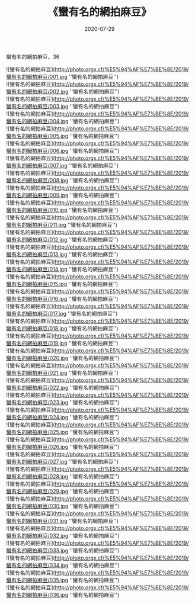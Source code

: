 ﻿---
layout: post
title: 《蠻有名的網拍麻豆》
date: 2020-07-29
img: http://photo.orgx.cf/%E5%94%AF%E7%BE%8E/2019/蠻有名的網拍麻豆/000.jpg
tags: [美女,清纯,唯美]
---

蠻有名的網拍麻豆，36

![蠻有名的網拍麻豆](http://photo.orgx.cf/%E5%94%AF%E7%BE%8E/2019/蠻有名的網拍麻豆/001.jpg ''蠻有名的網拍麻豆'')<br>
![蠻有名的網拍麻豆](http://photo.orgx.cf/%E5%94%AF%E7%BE%8E/2019/蠻有名的網拍麻豆/002.jpg ''蠻有名的網拍麻豆'')<br>
![蠻有名的網拍麻豆](http://photo.orgx.cf/%E5%94%AF%E7%BE%8E/2019/蠻有名的網拍麻豆/003.jpg ''蠻有名的網拍麻豆'')<br>
![蠻有名的網拍麻豆](http://photo.orgx.cf/%E5%94%AF%E7%BE%8E/2019/蠻有名的網拍麻豆/004.jpg ''蠻有名的網拍麻豆'')<br>
![蠻有名的網拍麻豆](http://photo.orgx.cf/%E5%94%AF%E7%BE%8E/2019/蠻有名的網拍麻豆/005.jpg ''蠻有名的網拍麻豆'')<br>
![蠻有名的網拍麻豆](http://photo.orgx.cf/%E5%94%AF%E7%BE%8E/2019/蠻有名的網拍麻豆/006.jpg ''蠻有名的網拍麻豆'')<br>
![蠻有名的網拍麻豆](http://photo.orgx.cf/%E5%94%AF%E7%BE%8E/2019/蠻有名的網拍麻豆/007.jpg ''蠻有名的網拍麻豆'')<br>
![蠻有名的網拍麻豆](http://photo.orgx.cf/%E5%94%AF%E7%BE%8E/2019/蠻有名的網拍麻豆/008.jpg ''蠻有名的網拍麻豆'')<br>
![蠻有名的網拍麻豆](http://photo.orgx.cf/%E5%94%AF%E7%BE%8E/2019/蠻有名的網拍麻豆/009.jpg ''蠻有名的網拍麻豆'')<br>
![蠻有名的網拍麻豆](http://photo.orgx.cf/%E5%94%AF%E7%BE%8E/2019/蠻有名的網拍麻豆/010.jpg ''蠻有名的網拍麻豆'')<br>
![蠻有名的網拍麻豆](http://photo.orgx.cf/%E5%94%AF%E7%BE%8E/2019/蠻有名的網拍麻豆/011.jpg ''蠻有名的網拍麻豆'')<br>
![蠻有名的網拍麻豆](http://photo.orgx.cf/%E5%94%AF%E7%BE%8E/2019/蠻有名的網拍麻豆/012.jpg ''蠻有名的網拍麻豆'')<br>
![蠻有名的網拍麻豆](http://photo.orgx.cf/%E5%94%AF%E7%BE%8E/2019/蠻有名的網拍麻豆/013.jpg ''蠻有名的網拍麻豆'')<br>
![蠻有名的網拍麻豆](http://photo.orgx.cf/%E5%94%AF%E7%BE%8E/2019/蠻有名的網拍麻豆/014.jpg ''蠻有名的網拍麻豆'')<br>
![蠻有名的網拍麻豆](http://photo.orgx.cf/%E5%94%AF%E7%BE%8E/2019/蠻有名的網拍麻豆/015.jpg ''蠻有名的網拍麻豆'')<br>
![蠻有名的網拍麻豆](http://photo.orgx.cf/%E5%94%AF%E7%BE%8E/2019/蠻有名的網拍麻豆/016.jpg ''蠻有名的網拍麻豆'')<br>
![蠻有名的網拍麻豆](http://photo.orgx.cf/%E5%94%AF%E7%BE%8E/2019/蠻有名的網拍麻豆/017.jpg ''蠻有名的網拍麻豆'')<br>
![蠻有名的網拍麻豆](http://photo.orgx.cf/%E5%94%AF%E7%BE%8E/2019/蠻有名的網拍麻豆/018.jpg ''蠻有名的網拍麻豆'')<br>
![蠻有名的網拍麻豆](http://photo.orgx.cf/%E5%94%AF%E7%BE%8E/2019/蠻有名的網拍麻豆/019.jpg ''蠻有名的網拍麻豆'')<br>
![蠻有名的網拍麻豆](http://photo.orgx.cf/%E5%94%AF%E7%BE%8E/2019/蠻有名的網拍麻豆/020.jpg ''蠻有名的網拍麻豆'')<br>
![蠻有名的網拍麻豆](http://photo.orgx.cf/%E5%94%AF%E7%BE%8E/2019/蠻有名的網拍麻豆/021.jpg ''蠻有名的網拍麻豆'')<br>
![蠻有名的網拍麻豆](http://photo.orgx.cf/%E5%94%AF%E7%BE%8E/2019/蠻有名的網拍麻豆/022.jpg ''蠻有名的網拍麻豆'')<br>
![蠻有名的網拍麻豆](http://photo.orgx.cf/%E5%94%AF%E7%BE%8E/2019/蠻有名的網拍麻豆/023.jpg ''蠻有名的網拍麻豆'')<br>
![蠻有名的網拍麻豆](http://photo.orgx.cf/%E5%94%AF%E7%BE%8E/2019/蠻有名的網拍麻豆/024.jpg ''蠻有名的網拍麻豆'')<br>
![蠻有名的網拍麻豆](http://photo.orgx.cf/%E5%94%AF%E7%BE%8E/2019/蠻有名的網拍麻豆/025.jpg ''蠻有名的網拍麻豆'')<br>
![蠻有名的網拍麻豆](http://photo.orgx.cf/%E5%94%AF%E7%BE%8E/2019/蠻有名的網拍麻豆/026.jpg ''蠻有名的網拍麻豆'')<br>
![蠻有名的網拍麻豆](http://photo.orgx.cf/%E5%94%AF%E7%BE%8E/2019/蠻有名的網拍麻豆/027.jpg ''蠻有名的網拍麻豆'')<br>
![蠻有名的網拍麻豆](http://photo.orgx.cf/%E5%94%AF%E7%BE%8E/2019/蠻有名的網拍麻豆/028.jpg ''蠻有名的網拍麻豆'')<br>
![蠻有名的網拍麻豆](http://photo.orgx.cf/%E5%94%AF%E7%BE%8E/2019/蠻有名的網拍麻豆/029.jpg ''蠻有名的網拍麻豆'')<br>
![蠻有名的網拍麻豆](http://photo.orgx.cf/%E5%94%AF%E7%BE%8E/2019/蠻有名的網拍麻豆/030.jpg ''蠻有名的網拍麻豆'')<br>
![蠻有名的網拍麻豆](http://photo.orgx.cf/%E5%94%AF%E7%BE%8E/2019/蠻有名的網拍麻豆/031.jpg ''蠻有名的網拍麻豆'')<br>
![蠻有名的網拍麻豆](http://photo.orgx.cf/%E5%94%AF%E7%BE%8E/2019/蠻有名的網拍麻豆/032.jpg ''蠻有名的網拍麻豆'')<br>
![蠻有名的網拍麻豆](http://photo.orgx.cf/%E5%94%AF%E7%BE%8E/2019/蠻有名的網拍麻豆/033.jpg ''蠻有名的網拍麻豆'')<br>
![蠻有名的網拍麻豆](http://photo.orgx.cf/%E5%94%AF%E7%BE%8E/2019/蠻有名的網拍麻豆/034.jpg ''蠻有名的網拍麻豆'')<br>
![蠻有名的網拍麻豆](http://photo.orgx.cf/%E5%94%AF%E7%BE%8E/2019/蠻有名的網拍麻豆/035.jpg ''蠻有名的網拍麻豆'')<br>
![蠻有名的網拍麻豆](http://photo.orgx.cf/%E5%94%AF%E7%BE%8E/2019/蠻有名的網拍麻豆/036.jpg ''蠻有名的網拍麻豆'')<br>
